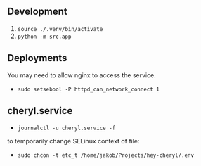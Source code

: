 ## Development
1. `source ./.venv/bin/activate`
2. `python -m src.app`

## Deployments
You may need to allow nginx to access the service.
- `sudo setsebool -P httpd_can_network_connect 1`

## cheryl.service
- `journalctl -u cheryl.service -f`

to temporarily change SELinux context of file:
- `sudo chcon -t etc_t /home/jakob/Projects/hey-cheryl/.env`
